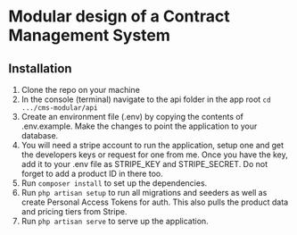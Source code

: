 # Modular design of a Contract Management System

## Installation
1. Clone the repo on your machine
2. In the console (terminal) navigate to the api folder in the app root `cd .../cms-modular/api`
3. Create an environment file (.env) by copying the contents of .env.example. Make the changes to point the application to your database.
4. You will need a stripe account to run the application, setup one and get the developers keys or request for one from me. Once you have the key, add it to your .env file as STRIPE_KEY and STRIPE_SECRET. Do not forget to add a product ID in there too.
5. Run `composer install` to set up the dependencies.
6. Run `php artisan setup` to run all migrations and seeders as well as create Personal Access Tokens for auth. This also pulls the product data and pricing tiers from Stripe.
7. Run `php artisan serve` to serve up the application.